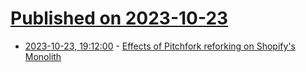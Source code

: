 # [Published on 2023-10-23](index.md)

* [2023-10-23, 19:12:00](https://lobste.rs/s/iq8lvb/effects_pitchfork_reforking_on_shopify_s) - [Effects of Pitchfork reforking on Shopify's Monolith](https://railsatscale.com/2023-10-23-pitchfork-impact-on-shopify-monolith/)
